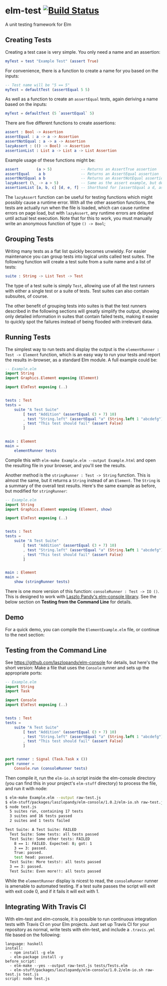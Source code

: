 elm-test [![Build Status](https://travis-ci.org/deadfoxygrandpa/Elm-Test.png?branch=master)](https://travis-ci.org/deadfoxygrandpa/Elm-Test)
========

A unit testing framework for Elm

## Creating Tests

Creating a test case is very simple. You only need a name and an assertion:
```elm
myTest = test "Example Test" (assert True)
```
For convenience, there is a function to create a name for you based on the inputs:
```elm
-- Test name will be "5 == 5"
myTest = defaultTest (assertEqual 5 5)
```
As well as a function to create an `assertEqual` tests, again deriving a name based on the inputs:
```elm
myTest = defaultTest (5 `assertEqual` 5)
```
There are five different functions to create assertions:
```elm
assert : Bool -> Assertion
assertEqual : a -> a -> Assertion
assertNotEqual : a -> a -> Assertion
lazyAssert : (() -> Bool) -> Assertion 
assertionList : List a -> List a -> List Assertion
```
Example usage of these functions might be:
```elm
assert        (a > 5)             -- Returns an AssertTrue assertion
assertEqual    a b                -- Returns an AssertEqual assertion
assertNotEqual a b                -- Returns an AssertNotEqual assertion
lazyAssert (\_ -> a > 5)          -- Same as the assert example, but delays execution until test runtime
assertionList [a, b, c] [d, e, f] -- Shorthand for [assertEqual a d, assertEqual b e, assertEqual c f]
```
The `lazyAssert` function can be useful for testing functions which might possibly cause a runtime error. With all the
other assertion functions, the tests are actually run when the file is loaded, which can cause runtime errors
on page load, but with `lazyAssert`, any runtime errors are delayed until actual test execution. Note that for this to
work, you must manually write an anonymous function of type `() -> Bool`;

## Grouping Tests

Writing many tests as a flat list quickly becomes unwieldy. For easier maintenance you can group tests into logical
units called test suites. The following function will create a test suite from a suite name and a list of tests:
```elm
suite : String -> List Test -> Test
```
The type of a test suite is simply `Test`, allowing use of all the test runners with either a single test or a suite of
tests. Test suites can also contain subsuites, of course.

The other benefit of grouping tests into suites is that the test runners described in the following sections will greatly
simplify the output, showing only detailed information in suites that contain failed tests, making it easier to quickly spot
the failures instead of being flooded with irrelevant data.

## Running Tests

The simplest way to run tests and display the output is the `elementRunner : Test -> Element` function, which is an easy way
to run your tests and report the results in-browser, as a standard Elm module. A full example could be:
```elm
-- Example.elm
import String
import Graphics.Element exposing (Element)

import ElmTest exposing (..)


tests : Test
tests = 
    suite "A Test Suite"
        [ test "Addition" (assertEqual (3 + 7) 10)
        , test "String.left" (assertEqual "a" (String.left 1 "abcdefg"))
        , test "This test should fail" (assert False)
        ]


main : Element
main = 
    elementRunner tests
```
Compile this with `elm-make Example.elm --output Example.html` and open the resulting file in your browser, and you'll see
the results.

Another method is the `stringRunner : Test -> String` function. This is almost the same, but it returns a `String` instead of
an `Element`. The `String` is a summary of the overall test results. Here's the same example as before, but modified for
`stringRunner`:
```elm
-- Example.elm
import String
import Graphics.Element exposing (Element, show)

import ElmTest exposing (..)


tests : Test
tests = 
    suite "A Test Suite"
        [ test "Addition" (assertEqual (3 + 7) 10)
        , test "String.left" (assertEqual "a" (String.left 1 "abcdefg"))
        , test "This test should fail" (assert False)
        ]


main : Element
main = 
    show (stringRunner tests)
```

There is one more version of this function: `consoleRunner : Test -> IO ()`. This is designed to work with 
[Laszlo Pandy's elm-console library](https://github.com/laszlopandy/elm-console/). See the below section on 
**Testing from the Command Line** for details.

## Demo

For a quick demo, you can compile the `ElementExample.elm` file, or continue to the next section:

## Testing from the Command Line
See https://github.com/laszlopandy/elm-console for details, but here's the short version:
Make a file that uses the `Console` runner and sets up the appropriate ports:
```elm
-- Example.elm
import String
import Task

import Console
import ElmTest exposing (..)


tests : Test
tests = 
    suite "A Test Suite"
        [ test "Addition" (assertEqual (3 + 7) 10)
        , test "String.left" (assertEqual "a" (String.left 1 "abcdefg"))
        , test "This test should fail" (assert False)
        ]


port runner : Signal (Task.Task x ())
port runner =
    Console.run (consoleRunner tests)
```
Then compile it, run the `elm-io.sh` script inside the elm-console directory (you can find this in your project's `elm-stuff`
directory) to process the file, and run it with node:
```bash
$ elm-make Example.elm --output raw-test.js
$ elm-stuff/packages/laszlopandy/elm-console/1.0.2/elm-io.sh raw-test.js test.js
$ node test.js
  5 suites run, containing 17 tests
  3 suites and 16 tests passed
  2 suites and 1 tests failed

Test Suite: A Test Suite: FAILED
  Test Suite: Some tests: all tests passed
  Test Suite: Some other tests: FAILED
    8 == 1: FAILED. Expected: 8; got: 1
    3 == 3: passed.
    True: passed.
    test head: passed.
  Test Suite: More tests!: all tests passed
  3 == 3: passed.
  Test Suite: Even more!!: all tests passed
```
While the `elementRunner` display is nicest to read, the `consoleRunner` runner is amenable to automated testing. If a test
suite passes the script will exit with exit code 0, and if it fails it will exit with 1.

## Integrating With Travis CI

With elm-test and elm-console, it is possible to run continuous integration tests with Travis CI on
your Elm projects. Just set up Travis CI for your repository as normal, write tests with elm-test,
and include a `.travis.yml` file based on the following:
```
language: haskell
install:
  - npm install -g elm
  - elm-package install -y
before_script: 
  - elm-make --yes --output raw-test.js tests/Tests.elm
  - elm-stuff/packages/laszlopandy/elm-console/1.0.2/elm-io.sh raw-test.js test.js
script: node test.js
```
